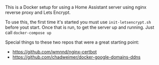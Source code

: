 This is a Docker setup for using a Home Assistant server using nginx reverse proxy and Lets Encrypt.

To use this, the first time it's started you must use `init-letsencrypt.sh` before yout start.
Once that is run, to get the server up and running.  Just call `docker-compose up`

Special things to these two repos that were a great starting point:
 - https://github.com/wmnnd/nginx-certbot
 - https://github.com/chadweimer/docker-google-domains-ddns
